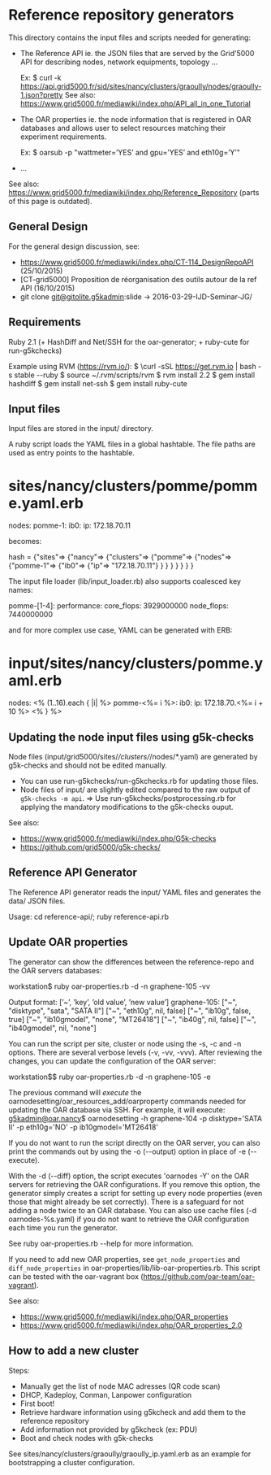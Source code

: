 Reference repository generators
===============================

This directory contains the input files and scripts needed for generating:

- The Reference API ie. the JSON files that are served by the Grid'5000 API for describing nodes, network equipments, topology ...

  Ex: $ curl -k https://api.grid5000.fr/sid/sites/nancy/clusters/graoully/nodes/graoully-1.json?pretty
  See also: https://www.grid5000.fr/mediawiki/index.php/API_all_in_one_Tutorial

- The OAR properties ie. the node information that is registered in OAR databases and 
  allows user to select resources matching their experiment requirements.

  Ex: $ oarsub -p "wattmeter=’YES’ and gpu=’YES’ and eth10g=’Y’"

- ...

See also: https://www.grid5000.fr/mediawiki/index.php/Reference_Repository (parts of this page is outdated).

General Design
--------------

For the general design discussion, see:
* https://www.grid5000.fr/mediawiki/index.php/CT-114_DesignRepoAPI (25/10/2015)
* [CT-grid5000] Proposition de réorganisation des outils autour de la ref API (16/10/2015)
* git clone git@gitolite.g5kadmin:slide -> 2016-03-29-IJD-Seminar-JG/

Requirements
------------
Ruby 2.1 (+ HashDiff and Net/SSH for the oar-generator; + ruby-cute for run-g5kchecks)

Example using RVM (https://rvm.io/):
$ \curl -sSL https://get.rvm.io | bash -s stable --ruby
$ source ~/.rvm/scripts/rvm
$ rvm install 2.2
$ gem install hashdiff
$ gem install net-ssh
$ gem install ruby-cute

Input files
-----------

Input files are stored in the input/ directory.

A ruby script loads the YAML files in a global hashtable. The file paths are used as entry points to the hashtable.
# sites/nancy/clusters/pomme/pomme.yaml.erb
nodes:
  pomme-1:
  ib0:
    ip: 172.18.70.11

becomes:

hash = {"sites"=>
        {"nancy"=>
         {"clusters"=>
          {"pomme"=>
           {"nodes"=>
            {"pomme-1"=>
             {"ib0"=> {"ip"=> "172.18.70.11"} }
        } } } } } }

The input file loader (lib/input_loader.rb) also supports coalesced key names:

pomme-[1-4]:
  performance:
    core_flops: 3929000000
    node_flops: 7440000000

and for more complex use case, YAML can be generated with ERB:

# input/sites/nancy/clusters/pomme.yaml.erb
nodes:
  <% (1..16).each { |i| %>
  pomme-<%= i %>:
    ib0:
      ip: 172.18.70.<%= i + 10 %>
  <% } %>

Updating the node input files using g5k-checks
----------------------------------------------

Node files (input/grid5000/sites/*/clusters/*/nodes/*.yaml) are generated by g5k-checks and should not be edited manually.
- You can use run-g5kchecks/run-g5kchecks.rb for updating those files.
- Node files of input/ are slightly edited compared to the raw output of `g5k-checks -m api`.
  => Use run-g5kchecks/postprocessing.rb for applying the mandatory modifications to the g5k-checks ouput.

See also:
* https://www.grid5000.fr/mediawiki/index.php/G5k-checks
* https://github.com/grid5000/g5k-checks/

Reference API Generator
-----------------------

The Reference API generator reads the input/ YAML files and generates the data/ JSON files.

Usage: cd reference-api/; ruby reference-api.rb

Update OAR properties
---------------------

The generator can show the differences between the reference-repo and the OAR servers databases:

workstation$ ruby oar-properties.rb -d -n graphene-105 -vv

Output format: [’~’, ’key’, ’old value’, ’new value’]
  graphene-105:
    ["~", "disktype", "sata", "SATA II"]
    ["~", "eth10g", nil, false]
    ["~", "ib10g", false, true]
    ["~", "ib10gmodel", "none", "MT26418"]
    ["~", "ib40g", nil, false]
    ["~", "ib40gmodel", nil, "none"]

You can run the script per site, cluster or node using the -s, -c and -n options. There are several verbose levels (-v, -vv, -vvv).
After reviewing the changes, you can update the configuration of the OAR server:

workstation$$ ruby oar-properties.rb -d -n graphene-105 -e

The previous command will *execute* the oarnodesetting/oar_resources_add/oarproperty commands needed for updating the OAR database via SSH. For example, it will execute:
g5kadmin@oar.nancy$ oarnodesetting -h graphene-104 -p disktype='SATA II' -p eth10g='NO' -p ib10gmodel='MT26418'

If you do not want to run the script directly on the OAR server, you can also print the commands out by using the -o (--output) option in place of -e (--execute).

With the -d (--diff) option, the script executes 'oarnodes -Y' on the OAR servers for retrieving the OAR configurations. If you remove this option, the generator
simply creates a script for setting up every node properties (even those that might already be set correctly). There is a safeguard for not adding a node twice to an OAR database.
You can also use cache files (-d oarnodes-%s.yaml) if you do not want to retrieve the OAR configuration each time you run the generator.

See ruby oar-properties.rb --help for more information.

If you need to add new OAR properties, see `get_node_properties` and `diff_node_properties` in oar-properties/lib/lib-oar-properties.rb.
This script can be tested with the oar-vagrant box (https://github.com/oar-team/oar-vagrant).

See also: 
* https://www.grid5000.fr/mediawiki/index.php/OAR_properties
* https://www.grid5000.fr/mediawiki/index.php/OAR_properties_2.0

How to add a new cluster
------------------------
Steps:
- Manually get the list of node MAC adresses (QR code scan)
- DHCP, Kadeploy, Conman, Lanpower configuration
- First boot!
- Retrieve hardware information using g5kcheck and add them to the reference repository
- Add information not provided by g5kcheck (ex: PDU)
- Boot and check nodes with g5k-checks

See sites/nancy/clusters/graoully/graoully_ip.yaml.erb as an example for bootstrapping a cluster configuration.
